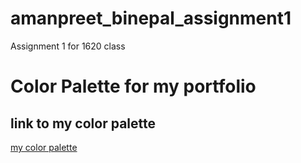 # amanpreet_binepal_assignment1
Assignment 1 for 1620 class

# Color Palette for my portfolio 

## link to my color palette

[my color palette](https://colors.dopely.top/palette-generator/eEktEtKmG08)
